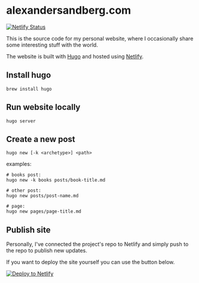 # alexandersandberg.com

[![Netlify Status](https://api.netlify.com/api/v1/badges/b4d850f4-f6da-46e0-8299-33656adb0394/deploy-status)](https://app.netlify.com/sites/alexandersandberg/deploys)

This is the source code for my personal website, where I occasionally share some interesting stuff with the world.

The website is built with [Hugo](http://gohugo.io) and hosted using [Netlify](https://www.netlify.com/).

## Install hugo
```
brew install hugo
```

## Run website locally
```
hugo server
```

## Create a new post
```
hugo new [-k <archetype>] <path>
```

examples:
```
# books post:
hugo new -k books posts/book-title.md

# other post:
hugo new posts/post-name.md

# page:
hugo new pages/page-title.md
```

## Publish site
Personally, I've connected the project's repo to Netlify and simply push to the repo to publish new updates.

If you want to deploy the site yourself you can use the button below.


[![Deploy to Netlify](https://www.netlify.com/img/deploy/button.svg)](https://app.netlify.com/start/deploy?repository=https://github.com/alexandersandberg/alexandersandberg.com)